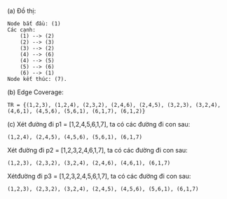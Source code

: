 (a) Đồ thị:

    Node bắt đầu: (1)
    Các cạnh:
        (1) --> (2)
        (2) --> (3)
        (3) --> (2)
        (4) --> (6)
        (4) --> (5)
        (5) --> (6)
        (6) --> (1)
    Node kết thúc: (7).

(b)  Edge Coverage:

    TR = {(1,2,3), (1,2,4), (2,3,2), (2,4,6), (2,4,5), (3,2,3), (3,2,4), (4,6,1), (4,5,6), (5,6,1), (6,1,7), (6,1,2)}

(c) Xét đường đi p1 = [1,2,4,5,6,1,7], ta có các đường đi con sau:

    (1,2,4), (2,4,5), (4,5,6), (5,6,1), (6,1,7)

Xét đường đi p2 = [1,2,3,2,4,6,1,7], ta có các đường đi con sau:

    (1,2,3), (2,3,2), (3,2,4), (2,4,6), (4,6,1), (6,1,7)

Xétđường đi  p3 = [1,2,3,2,4,5,6,1,7], ta có các đường đi con sau:

    (1,2,3), (2,3,2), (3,2,4), (2,4,5), (4,5,6), (5,6,1), (6,1,7)





